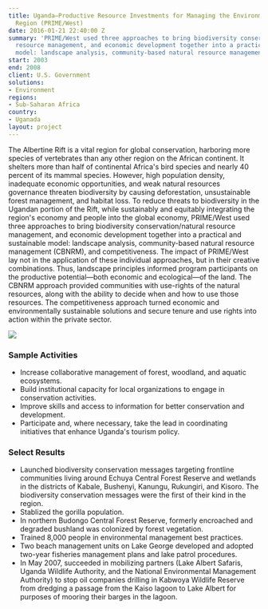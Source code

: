 ```yaml
---
title: Uganda—Productive Resource Investments for Managing the Environment—Western
  Region (PRIME/West)
date: 2016-01-21 22:40:00 Z
summary: 'PRIME/West used three approaches to bring biodiversity conservation/natural
  resource management, and economic development together into a practical and sustainable
  model: landscape analysis, community-based natural resource management, and competitiveness. '
start: 2003
end: 2008
client: U.S. Government
solutions:
- Environment
regions:
- Sub-Saharan Africa
country:
- Uganada
layout: project
---
```


The Albertine Rift is a vital region for global conservation, harboring more species of vertebrates than any other region on the African continent. It shelters more than half of continental Africa's bird species and nearly 40 percent of its mammal species. However, high population density, inadequate economic opportunities, and weak natural resources governance threaten biodiversity by causing deforestation, unsustainable forest management, and habitat loss. To reduce threats to biodiversity in the Ugandan portion of the Rift, while sustainably and equitably integrating the region's economy and people into the global economy, PRIME/West used three approaches to bring biodiversity conservation/natural resource management, and economic development together into a practical and sustainable model: landscape analysis, community-based natural resource management (CBNRM), and competitiveness. The impact of PRIME/West lay not in the application of these individual approaches, but in their creative combinations. Thus, landscape principles informed program participants on the productive potential—both economic and ecological—of the land. The CBNRM approach provided communities with use-rights of the natural resources, along with the ability to decide when and how to use those resources. The competitiveness approach turned economic and environmentally sustainable solutions and secure tenure and use rights into action within the private sector.

![][1]

### Sample Activities

* Increase collaborative management of forest, woodland, and aquatic ecosystems.
* Build institutional capacity for local organizations to engage in conservation activities.
* Improve skills and access to information for better conservation and development.
* Participate and, where necessary, take the lead in coordinating initiatives that enhance Uganda's tourism policy.

### Select Results

* Launched biodiversity conservation messages targeting frontline communities living around Echuya Central Forest Reserve and wetlands in the districts of Kabale, Bushenyi, Kanungu, Rukungiri, and Kisoro. The biodiversity conservation messages were the first of their kind in the region.
* Stablized the gorilla population.
* In northern Budongo Central Forest Reserve, formerly encroached and degraded bushland was colonized by forest vegetation.
* Trained 8,000 people in environmental management best practices.
* Two beach management units on Lake George developed and adopted two-year fisheries management plans and lake patrol procedures.
* In May 2007, succeeded in mobilizing partners (Lake Albert Safaris, Uganda Wildlife Authority, and the National Environmental Management Authority) to stop oil companies drilling in Kabwoya Wildlife Reserve from dredging a passage from the Kaiso lagoon to Lake Albert for purposes of mooring their barges in the lagoon.

[1]: https://assetify-dai.com/projects/UgandaPRIME.jpg
